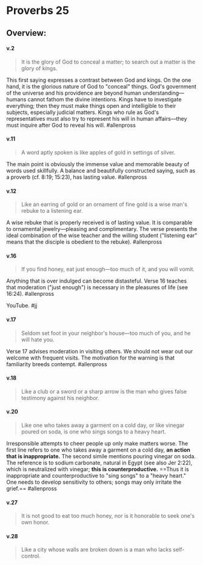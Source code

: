 # Proverbs 25

## Overview:


#### v.2
>It is the glory of God to conceal a matter; to search out a matter is the glory of kings.

This first saying expresses a contrast between God and kings. On the one hand, it is the glorious nature of God to "conceal" things. God's government of the universe and his providence are beyond human understanding—humans cannot fathom the divine intentions. Kings have to investigate everything; then they  must make things open and intelligible to their subjects, especially judicial matters. Kings who rule as God's representatives must also try to represent his will in human affairs—they must inquire after God to reveal his will.
#allenpross 

#### v.11
>A word aptly spoken is like apples of gold in settings of silver.

The main point is obviously the immense value and memorable beauty of words used skillfully. A balance and beautifully constructed saying, such as a proverb (cf. 8:19; 15:23), has lasting value.
#allenpross 

#### v.12
>Like an earring of gold or an ornament of fine gold is a wise man's rebuke to a listening ear.

A wise rebuke that is properly received is of lasting value. It is comparable to ornamental jewelry—pleasing and complimentary. The verse presents the ideal combination of the wise teacher and the willing student ("listening ear" means that the disciple is obedient to the rebuke).
#allenpross 

#### v.16
>If you find honey, eat just enough—too much of it, and you will vomit.

Anything that is over indulged can become distasteful. Verse 16 teaches that moderation ("just enough") is necessary in the pleasures of life (see 16:24).
#allenpross 

YouTube.
#jj 

#### v.17
>Seldom set foot in your neighbor's house—too much of you, and he will hate you.

Verse 17 advises moderation in visiting others. We should not wear out our welcome with frequent visits. The motivation for the warning is that familiarity breeds contempt.
#allenpross 

#### v.18
>Like a club or a sword or a sharp arrow is the man who gives false testimony against his neighbor.

#### v.20
>Like one who takes away a garment on a cold day, or like vinegar poured on soda, is one who sings songs to a heavy heart.

Irresponsible attempts to cheer people up only make matters worse. The first line refers to one who takes away a garment on a cold day, **an action that is inappropriate.** The second simile mentions pouring vinegar on soda. The reference is to sodium carbonate, natural in Egypt (see also Jer 2:22), which is neutralized with vinegar; **this is counterproductive.** ==Thus it is inappropriate and counterproductive to "sing songs" to a "heavy heart." One needs to develop sensitivity to others; songs may only irritate the grief.==
#allenpross 

#### v.27
>It is not good to eat too much honey, nor is it honorable to seek one's own honor.

#### v.28
>Like a city whose walls are broken down is a man who lacks self-control.















